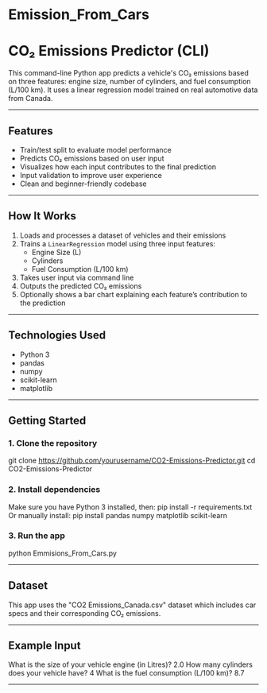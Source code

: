 # Emission_From_Cars

# CO₂ Emissions Predictor (CLI)

This command-line Python app predicts a vehicle's CO₂ emissions based on three features: engine size, number of cylinders, and fuel consumption (L/100 km). It uses a linear regression model trained on real automotive data from Canada.

---

## Features

- Train/test split to evaluate model performance  
- Predicts CO₂ emissions based on user input  
- Visualizes how each input contributes to the final prediction  
- Input validation to improve user experience  
- Clean and beginner-friendly codebase

---

## How It Works

1. Loads and processes a dataset of vehicles and their emissions
2. Trains a `LinearRegression` model using three input features:
   - Engine Size (L)
   - Cylinders
   - Fuel Consumption (L/100 km)
3. Takes user input via command line
4. Outputs the predicted CO₂ emissions
5. Optionally shows a bar chart explaining each feature’s contribution to the prediction

---

## Technologies Used

- Python 3
- pandas
- numpy
- scikit-learn
- matplotlib

---

## Getting Started

### 1. Clone the repository
git clone https://github.com/yourusername/CO2-Emissions-Predictor.git
cd CO2-Emissions-Predictor

### 2. Install dependencies
Make sure you have Python 3 installed, then:
pip install -r requirements.txt
Or manually install:
pip install pandas numpy matplotlib scikit-learn

### 3. Run the app
python Emmisions_From_Cars.py

---

## Dataset
This app uses the "CO2 Emissions_Canada.csv" dataset which includes car specs and their corresponding CO₂ emissions.

---

## Example Input

What is the size of your vehicle engine (in Litres)? 2.0
How many cylinders does your vehicle have? 4
What is the fuel consumption (L/100 km)? 8.7

---
